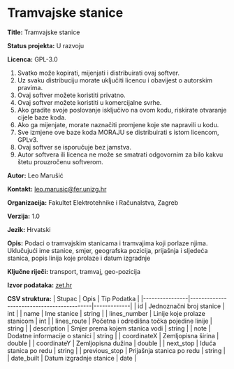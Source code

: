 # Tramvajske stanice

**Title:** Tramvajske stanice

**Status projekta:** U razvoju

**Licenca:** GPL-3.0
1. Svatko može kopirati, mijenjati i distribuirati ovaj softver.
2. Uz svaku distribuciju morate uključiti licencu i obavijest o autorskim pravima.
3. Ovaj softver možete koristiti privatno.
4. Ovaj softver možete koristiti u komercijalne svrhe.
5. Ako gradite svoje poslovanje isključivo na ovom kodu, riskirate otvaranje cijele baze koda.
6. Ako ga mijenjate, morate naznačiti promjene koje ste napravili u kodu.
7. Sve izmjene ove baze koda MORAJU se distribuirati s istom licencom, GPLv3.
8. Ovaj softver se isporučuje bez jamstva.
9. Autor softvera ili licenca ne može se smatrati odgovornim za bilo kakvu štetu prouzročenu softverom.

**Autor:** Leo Marušić

**Kontakt:** leo.marusic@fer.unizg.hr

**Organizacija:** Fakultet Elektrotehnike i Računalstva, Zagreb

**Verzija:** 1.0

**Jezik:** Hrvatski

**Opis:** Podaci o tramvajskim stanicama i tramvajima koji porlaze njima. Uklučujući ime stanice, smjer, geografska pozicija, prijašnja i sljedeća stanica, popis linija koje prolaze i datum izgradnje

**Ključne riječi:** transport, tramvaj, geo-pozicija

**Izvor podataka:** [zet.hr](https://www.zet.hr/odredbe/datoteke-u-gtfs-formatu/669)

**CSV struktura:**
| Stupac         | Opis                                      | Tip Podatka |
|----------------|-------------------------------------------|-------------|
| id             | Jednoznačni broj stanice                  | int         | 
| name           | Ime stanice                               | string      | 
| lines_number   | Linije koje prolaze stanicom              | int         | 
| lines_route    | Početna i odredišna točka pojedine linije | string      | 
| description    | Smjer prema kojem stanica vodi            | string      | 
| note           | Dodatne informacije o stanici             | string      | 
| coordinateX    | Zemljopisna širina                        | double      | 
| coordinateY    | Zemljopisna dužina                        | double      | 
| next_stop      | Iduća stanica po redu                     | string      | 
| previous_stop  | Prijašnja stanica po redu                 | string      | 
| date_built     | Datum izgradnje stanice                   | date        | 
